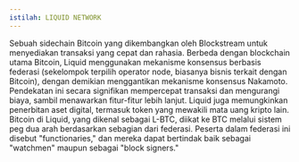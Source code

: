 ```yaml
---
istilah: LIQUID NETWORK
---
```


Sebuah sidechain Bitcoin yang dikembangkan oleh Blockstream untuk menyediakan transaksi yang cepat dan rahasia. Berbeda dengan blockchain utama Bitcoin, Liquid menggunakan mekanisme konsensus berbasis federasi (sekelompok terpilih operator node, biasanya bisnis terkait dengan Bitcoin), dengan demikian menggantikan mekanisme konsensus Nakamoto. Pendekatan ini secara signifikan mempercepat transaksi dan mengurangi biaya, sambil menawarkan fitur-fitur lebih lanjut. Liquid juga memungkinkan penerbitan aset digital, termasuk token yang mewakili mata uang kripto lain. Bitcoin di Liquid, yang dikenal sebagai L-BTC, diikat ke BTC melalui sistem peg dua arah berdasarkan sebagian dari federasi. Peserta dalam federasi ini disebut "functionaries," dan mereka dapat bertindak baik sebagai "watchmen" maupun sebagai "block signers."